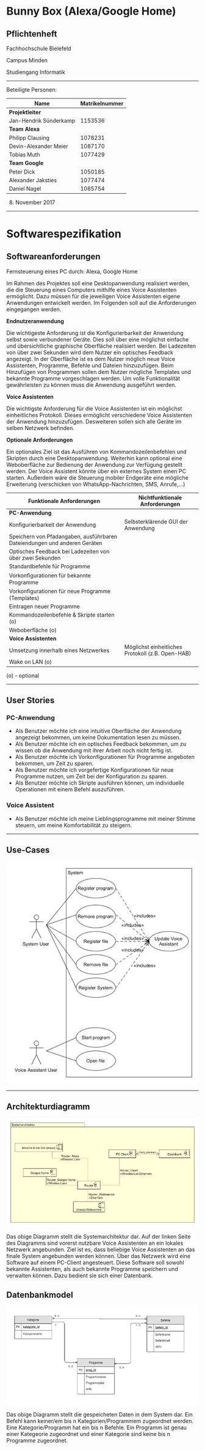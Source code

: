 ﻿
Bunny Box (Alexa/Google Home)
====================================
Pflichtenheft
-------------

Fachhochschule Bielefeld

Campus Minden

Studiengang Informatik

----------

Beteiligte Personen:

Name                   | Matrikelnummer
---------------------- | ---------------
**Projektleiter**      | 
Jan-Hendrik Sünderkamp | 1153536
**Team Alexa**         | 
Philipp Clausing       | 1078231
Devin-Alexander Meier  | 1087170
Tobias Muth            | 1077429
**Team Google**        | 
Peter Dick             | 1050185
Alexander Jaksties     | 1077474
Daniel Nagel           | 1085754

08. November 2017

----------


Softwarespeziﬁkation
====================

Softwareanforderungen
---------------------
Fernsteuerung eines PC durch: Alexa, Google Home

Im Rahmen des Projektes soll eine Desktopanwendung realisiert werden, die die Steuerung eines Computers mithilfe eines Voice Assistenten ermöglicht. Dazu müssen für die jeweiligen Voice Assistenten eigene Anwendungen entwickelt werden. Im Folgenden soll auf die Anforderungen eingegangen werden.

**Endnutzeranwendung**

Die wichtigeste Anforderung ist die Konfigurierbarkeit der Anwendung selbst sowie verbundener Geräte. Dies soll über eine möglichst einfache und übersichtliche graphische Oberfläche realisiert werden. Bei Ladezeiten von über zwei Sekunden wird dem Nutzer ein optisches Feedback angezeigt. 
In der Oberfläche ist es dem Nutzer möglich neue Voice Assistenten, Programme, Befehle und Dateien hinzuzufügen. Beim Hinzufügen von Programmen sollen dem Nutzer mögliche Templates und bekannte Programme vorgeschlagen werden.
Um volle Funktionalität gewährleisten zu können muss die Anwendung ausgeführt werden.

**Voice Assistenten**

Die wichtigste Anforderung für die Voice Assistenten ist ein möglichst einheitliches Protokoll. Dieses ermöglicht verschiedene Voice Assistenten der Anwendung hinzuzufügen. Desweiteren sollen sich alle Geräte im selben Netzwerk befinden.

**Optionale Anforderungen**

Ein optionales Ziel ist das Ausführen von Kommandozeilenbefehlen und Skripten durch eine Desktopanwendung.
Weiterhin kann optional eine Weboberfläche zur Bedienung der Anwendung zur Verfügung gestellt werden.
Der Voice Assistent könnte über ein externes System einen PC starten.
Außerdem wäre die Steuerung mobiler Endgeräte eine mögliche Erweiterung (verschicken von WhatsApp-Nachrichten, SMS, Anrufe,...)

Funktionale Anforderungen | Nichtfunktionale Anforderungen
------------------------- | -------------------------------
**PC-Anwendung** | 
Konﬁgurierbarkeit der Anwendung | Selbsterklärende GUI der Anwendung
Speichern von Pfadangaben, ausführbaren Dateiendungen und anderen Geräten |
Optisches Feedback bei Ladezeiten von über zwei Sekunden |
Standardbefehle für Programme |
Vorkonﬁgurationen für bekannte Programme |
Vorkonﬁgurationen für neue Programme (Templates) |
Eintragen neuer Programme |
Kommandozeilenbefehle & Skripte starten (o) |
Weboberfläche (o) |
**Voice Assistenten** |
Umsetzung innerhalb eines Netzwerkes | Möglichst einheitliches Protokoll (z.B. Open-HAB)
Wake on LAN (o) |

(o) - optional

----------

User Stories
------------
### PC-Anwendung

* Als Benutzer möchte ich eine intuitive Oberfläche der Anwendung angezeigt bekommen, um keine Dokumentation lesen zu müssen.
* Als Benutzer möchte ich ein optisches Feedback bekommen, um zu wissen ob die Anwendung mit ihrer Arbeit noch nicht fertig ist.
* Als Benutzer möchte ich Vorkonfigurationen für Programme angeboten bekommen, um Zeit zu sparen.
* Als Benutzer möchte ich vorgefertige Konfigurationen für neue Programme nutzen, um Zeit bei der Konfiguration zu sparen.
* Als Benutzer möchte ich Skripte ausführen können, um individuelle Operationen mit einem Befehl auszuführen.

### Voice Assistent

* Als Benutzer möchte ich meine Lieblingsprogramme mit meiner Stimme steuern, um meine Komfortabilität zu steigern.
----------

Use-Cases
---------

![Use-Case System](UseCase-Diagramme/KBP_UseCase_System.png "Use-Case System")

----------

Architekturdiagramm
-------------------

![Systemarchitektur](Systemarchitektur/KBP_System_Architektur.png "Systemarchitektur")

Das obige Diagramm stellt die Systemarchitektur dar. Auf der linken Seite des Diagramms sind vorerst nutzbare Voice Assistenten an ein lokales Netzwerk angebunden. Ziel ist es, dass beliebige Voice Assistenten an das finale System angebunden werden können. Über das Netzwerk wird eine Software auf einem PC-Client angesteuert. Diese Software soll sowohl bekannte Assistenten, als auch bekannte Programme speichern und verwalten können. Dazu bedient sie sich einer Datenbank.

Datenbankmodel
-------------------

![Datenbankmodel](ERD_Diagramme/Client_DB.png "Datenbankmodel")

Das obige Diagramm stellt die gespeicheten Daten in dem System dar. Ein Befehl kann keiner/em bis n Kategorien/Programmem zugeordnet werden. Eine Kategorie/Programm hat ein bis n Befehle. Ein Programm ist genau einer Kategeorie zugeordnet und einer Kategorie sind keine bis n Programme zugeordnet.
